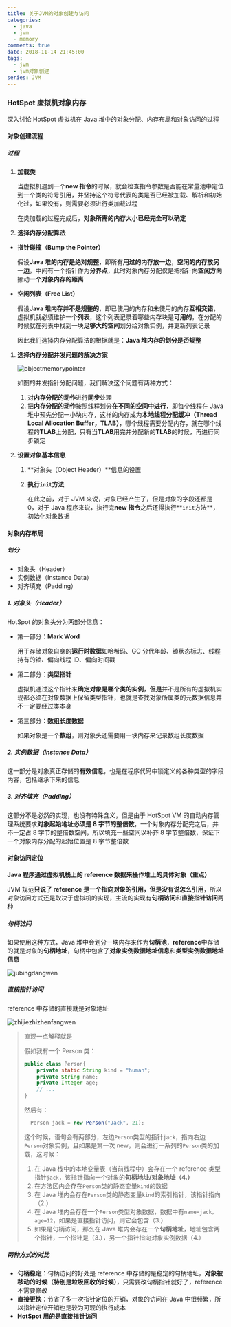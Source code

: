 ```yaml
---
title: 关于JVM的对象创建与访问
categories:
  - java
  - jvm
  - memory
comments: true
date: 2018-11-14 21:45:00
tags:
  - jvm
  - jvm对象创建
series: JVM
---
```


### HotSpot 虚拟机对象内存

深入讨论 HotSpot 虚拟机在 Java 堆中的对象分配、内存布局和对象访问的过程

#### 对象创建流程

##### 过程

1. **加载类**

   当虚拟机遇到一个**new 指令**的时候，就会检查指令参数是否能在常量池中定位到一个类的符号引用，并坚持这个符号代表的类是否已经被加载、解析和初始化过，如果没有，则需要必须进行类加载过程

   在类加载的过程完成后，**对象所需的内存大小已经完全可以确定**

2. **选择内存分配算法**

- **指针碰撞（Bump the Pointer）**

  假设**Java 堆的内存是绝对规整**，即所有**用过的内存放一边**，**空闲的内存放另一边**，中间有一个指针作为**分界点**，此时对象内存分配仅是把指针向**空闲方向**挪动**一个对象内存的距离**

- **空闲列表（Free List）**

  假设**Java 堆内存并不是规整的**，即已使用的内存和未使用的内存**互相交错**，虚拟机就必须维护一个**列表**，这个列表记录着哪些内存块是**可用的**，在分配的时候就在列表中找到一块**足够大的空间**划分给对象实例，并更新列表记录

  因此我们选择内存分配算法的根据就是：**Java 堆内存的划分是否规整**

1. **选择内存分配并发问题的解决方案**

   ![objectmemorypointer](../img/objectmemorypointer.png)

   如图的并发指针分配问题，我们解决这个问题有两种方式：

   1. 对**内存分配的动作**进行**同步**处理
   2. 把**内存分配的动作**按照线程划分**在不同的空间中进行**，即每个线程在 Java 堆中预先分配一小块内存，这样的内存成为**本地线程分配缓冲（Thread Local Allocation Buffer，TLAB）**，哪个线程需要分配内存，就在哪个线程的**TLAB**上分配，只有当**TLAB**用完并分配新的**TLAB**的时候，再进行同步锁定

2. **设置对象基本信息**

   1. **对象头（Object Header）**信息的设置

   2. **执行`init`方法**

      在此之前，对于 JVM 来说，对象已经产生了，但是对象的字段还都是 0，对于 Java 程序来说，执行完**new 指令**之后还得执行**`init`方法**，初始化对象数据

#### 对象内存布局

##### 划分

- 对象头（Header）
- 实例数据（Instance Data）
- 对齐填充（Padding）

##### 1. 对象头（Header）

HotSpot 的对象头分为两部分信息：

- 第一部分：**Mark Word**

  用于存储对象自身的**运行时数据**如哈希码、GC 分代年龄、锁状态标志、线程持有的锁、偏向线程 ID、偏向时间戳

- 第二部分：**类型指针**

  虚拟机通过这个指针来**确定对象是哪个类的实例**，**但是**并不是所有的虚拟机实现都必须在对象数据上保留类型指针，也就是查找对象所属类的元数据信息并不一定要经过类本身

- 第三部分：**数组长度数据**

  如果对象是一个**数组**，则对象头还需要用一块内存来记录数组长度数据

##### 2. 实例数据（Instance Data）

这一部分是对象真正存储的**有效信息**，也是在程序代码中锁定义的各种类型的字段内容，包括继承下来的信息

##### 3. 对齐填充（Padding）

这部分不是必然的实现，也没有特殊含义，但是由于 HotSpot VM 的自动内存管理系统要求**对象起始地址必须是 8 字节的整倍数**，一个对象内存分配完之后，并不一定占 8 字节的整倍数空间，所以填充一些空间以补齐 8 字节整倍数，保证下一个对象内存分配的起始位置是 8 字节整倍数

#### 对象访问定位

**Java 程序通过虚拟机栈上的 reference 数据来操作堆上的具体对象（重点）**

JVM 规范**只说了 reference 是一个指向对象的引用，但是没有说怎么引用**，所以对象访问方式还是取决于虚拟机的实现，主流的实现有**句柄访问**和**直接指针访问**两种

##### 句柄访问

如果使用这种方式，Java 堆中会划分一块内存来作为**句柄池**，**reference**中存储的就是对象的**句柄地址**，句柄中包含了**对象实例数据地址信息**和**类型实例数据地址信息**

![jubingdangwen](../img/jubingdangwen.png)

##### 直接指针访问

reference 中存储的直接就是对象地址

![zhijiezhizhenfangwen](../img/zhijiezhizhenfangwen.png)

> 直观一点解释就是
>
> 假如我有一个 Person 类：
>
> ```java
> public class Person{
>     private static String kind = "human";
>     private String name;
>     private Integer age;
>     // ...
> }
> ```
>
> 然后有：
>
> ```java
> 	Person jack = new Person("Jack", 21);
> ```
>
> 这个时候，语句会有两部分，左边`Person`类型的指针`jack`，指向右边`Person`对象实例，且如果是第一次 new，则会进行一系列的`Person`类的加载，这时候：
>
> 1. 在 Java 栈中的本地变量表（当前线程中）会存在一个 reference 类型指针`jack`，该指针指向一个对象的**句柄地址/对象地址（4.）**
> 2. 在方法区内会存在`Person`类的静态变量`kind`的数据
> 3. 在 Java 堆内会存在`Person`类的静态变量`kind`的索引指针，该指针指向（2.）
> 4. 在 Java 堆内会存在一个`Person`类型对象数据，数据中有`name=jack，age=12`，如果是直接指针访问，则它会包含（3.）
> 5. 如果是句柄访问，那么在 Java 堆内会存在一个**句柄地址**，地址包含两个指针，一个指针是（3.），另一个指针指向对象实例数据（4.）

##### 两种方式的对比

- **句柄稳定**：句柄访问的好处是 reference 中存储的是稳定的句柄地址，**对象被移动的时候（特别是垃圾回收的时候）**，只需要改句柄指针就好了，reference 不需要修改
- **直接更快**：节省了多一次指针定位的开销，对象的访问在 Java 中很频繁，所以指针定位开销也是较为可观的执行成本
- **HotSpot 用的是直接指针访问**
